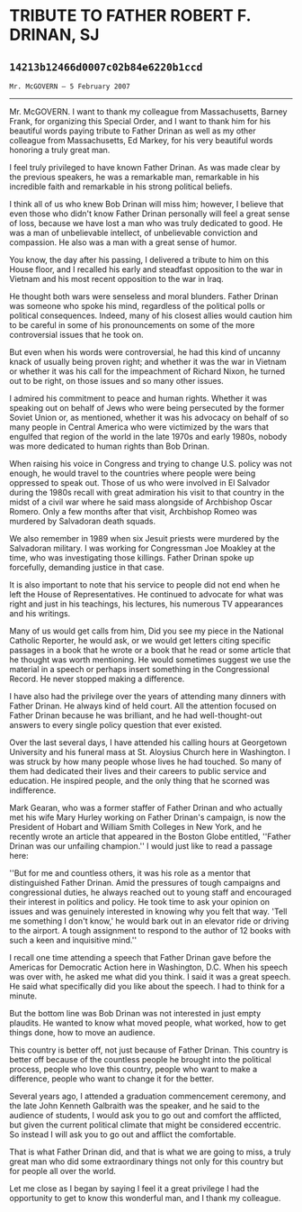 # TRIBUTE TO FATHER ROBERT F. DRINAN, SJ
## `14213b12466d0007c02b84e6220b1ccd`
`Mr. McGOVERN — 5 February 2007`

---


Mr. McGOVERN. I want to thank my colleague from Massachusetts, Barney 
Frank, for organizing this Special Order, and I want to thank him for 
his beautiful words paying tribute to Father Drinan as well as my other 
colleague from Massachusetts, Ed Markey, for his very beautiful words 
honoring a truly great man.

I feel truly privileged to have known Father Drinan. As was made 
clear by the previous speakers, he was a remarkable man, remarkable in 
his incredible faith and remarkable in his strong political beliefs.

I think all of us who knew Bob Drinan will miss him; however, I 
believe that even those who didn't know Father Drinan personally will 
feel a great sense of loss, because we have lost a man who was truly 
dedicated to good. He was a man of unbelievable intellect, of 
unbelievable conviction and compassion. He also was a man with a great 
sense of humor.

You know, the day after his passing, I delivered a tribute to him on 
this House floor, and I recalled his early and steadfast opposition to 
the war in Vietnam and his most recent opposition to the war in Iraq.



He thought both wars were senseless and moral blunders. Father Drinan 
was someone who spoke his mind, regardless of the political polls or 
political consequences. Indeed, many of his closest allies would 
caution him to be careful in some of his pronouncements on some of the 
more controversial issues that he took on.

But even when his words were controversial, he had this kind of 
uncanny knack of usually being proven right; and whether it was the war 
in Vietnam or whether it was his call for the impeachment of Richard 
Nixon, he turned out to be right, on those issues and so many other 
issues.

I admired his commitment to peace and human rights. Whether it was 
speaking out on behalf of Jews who were being persecuted by the former 
Soviet Union or, as mentioned, whether it was his advocacy on behalf of 
so many people in Central America who were victimized by the wars that 
engulfed that region of the world in the late 1970s and early 1980s, 
nobody was more dedicated to human rights than Bob Drinan.

When raising his voice in Congress and trying to change U.S. policy 
was not enough, he would travel to the countries where people were 
being oppressed to speak out. Those of us who were involved in El 
Salvador during the 1980s recall with great admiration his visit to 
that country in the midst of a civil war where he said mass alongside 
of Archbishop Oscar Romero. Only a few months after that visit, 
Archbishop Romeo was murdered by Salvadoran death squads.

We also remember in 1989 when six Jesuit priests were murdered by the 
Salvadoran military. I was working for Congressman Joe Moakley at the 
time, who was investigating those killings. Father Drinan spoke up 
forcefully, demanding justice in that case.

It is also important to note that his service to people did not end 
when he left the House of Representatives. He continued to advocate for 
what was right and just in his teachings, his lectures, his numerous TV 
appearances and his writings.

Many of us would get calls from him, Did you see my piece in the 
National Catholic Reporter, he would ask, or we would get letters 
citing specific passages in a book that he wrote or a book that he read 
or some article that he thought was worth mentioning. He would 
sometimes suggest we use the material in a speech or perhaps insert 
something in the Congressional Record. He never stopped making a 
difference.

I have also had the privilege over the years of attending many 
dinners with Father Drinan. He always kind of held court. All the 
attention focused on Father Drinan because he was brilliant, and he had 
well-thought-out answers to every single policy question that ever 
existed.

Over the last several days, I have attended his calling hours at 
Georgetown University and his funeral mass at St. Aloysius Church here 
in Washington. I was struck by how many people whose lives he had 
touched. So many of them had dedicated their lives and their careers to 
public service and education. He inspired people, and the only thing 
that he scorned was indifference.

Mark Gearan, who was a former staffer of Father Drinan and who 
actually met his wife Mary Hurley working on Father Drinan's campaign, 
is now the President of Hobart and William Smith Colleges in New York, 
and he recently wrote an article that appeared in the Boston Globe 
entitled, ''Father Drinan was our unfailing champion.'' I would just 
like to read a passage here:

''But for me and countless others, it was his role as a mentor that 
distinguished Father Drinan. Amid the pressures of tough campaigns and 
congressional duties, he always reached out to young staff and 
encouraged their interest in politics and policy. He took time to ask 
your opinion on issues and was genuinely interested in knowing why you 
felt that way. 'Tell me something I don't know,' he would bark out in 
an elevator ride or driving to the airport. A tough assignment to 
respond to the author of 12 books with such a keen and inquisitive 
mind.''

I recall one time attending a speech that Father Drinan gave before 
the Americas for Democratic Action here in Washington, D.C. When his 
speech was over with, he asked me what did you think. I said it was a 
great speech. He said what specifically did you like about the speech. 
I had to think for a minute.

But the bottom line was Bob Drinan was not interested in just empty 
plaudits. He wanted to know what moved people, what worked, how to get 
things done, how to move an audience.

This country is better off, not just because of Father Drinan. This 
country is better off because of the countless people he brought into 
the political process, people who love this country, people who want to 
make a difference, people who want to change it for the better.

Several years ago, I attended a graduation commencement ceremony, and 
the late John Kenneth Galbraith was the speaker, and he said to the 
audience of students, I would ask you to go out and comfort the 
afflicted, but given the current political climate that might be 
considered eccentric. So instead I will ask you to go out and afflict 
the comfortable.

That is what Father Drinan did, and that is what we are going to 
miss, a truly great man who did some extraordinary things not only for 
this country but for people all over the world.

Let me close as I began by saying I feel it a great privilege I had 
the opportunity to get to know this wonderful man, and I thank my 
colleague.